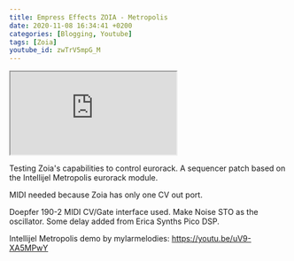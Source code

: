 ```yaml
---
title: Empress Effects ZOIA - Metropolis
date: 2020-11-08 16:34:41 +0200
categories: [Blogging, Youtube]
tags: [Zoia]
youtube_id: zwTrV5mpG_M
---
```



<div class="embed-responsive embed-responsive-16by9" >
    <iframe class="embed-responsive-item"  src="https://www.youtube.com/embed/{{ page.youtube_id }}"></iframe>
</div>

Testing Zoia's capabilities to control eurorack. 
A sequencer patch based on the Intellijel Metropolis eurorack module.

MIDI needed because Zoia has only one CV out port. 

Doepfer 190-2 MIDI CV/Gate interface used. Make Noise STO as the oscillator. Some delay added from Erica Synths Pico DSP.



Intellijel Metropolis demo by mylarmelodies: https://youtu.be/uV9-XA5MPwY